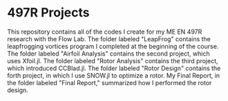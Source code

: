 # 497R Projects

This repository contains all of the codes I create for my ME EN 497R research with the Flow Lab.
The folder labeled "LeapFrog" contains the leapfrogging vortices program I completed at the beginning of the course.
The folder labeled "Airfoil Analysis" contains the second project, which uses Xfoil.jl.
The folder labeled "Rotor Analysis" contains the third project, which introduced CCBlad.jl.
The folder labeled "Rotor Design" contains the forth project, in which I use SNOW.jl to optimize a rotor.
My Final Report, in the folder labeled "Final Report," summarized how I performed the rotor design.